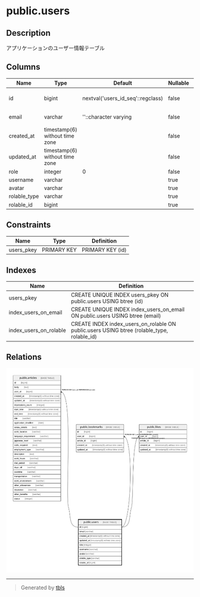 # public.users

## Description

アプリケーションのユーザー情報テーブル

## Columns

| Name | Type | Default | Nullable | Children | Parents | Comment |
| ---- | ---- | ------- | -------- | -------- | ------- | ------- |
| id | bigint | nextval('users_id_seq'::regclass) | false | [public.articles](public.articles.md) [public.bookmarks](public.bookmarks.md) [public.likes](public.likes.md) |  |  |
| email | varchar | ''::character varying | false |  |  | メールアドレス |
| created_at | timestamp(6) without time zone |  | false |  |  | 作成日時 |
| updated_at | timestamp(6) without time zone |  | false |  |  | 更新日時 |
| role | integer | 0 | false |  |  |  |
| username | varchar |  | true |  |  |  |
| avatar | varchar |  | true |  |  |  |
| rolable_type | varchar |  | true |  |  |  |
| rolable_id | bigint |  | true |  |  |  |

## Constraints

| Name | Type | Definition |
| ---- | ---- | ---------- |
| users_pkey | PRIMARY KEY | PRIMARY KEY (id) |

## Indexes

| Name | Definition |
| ---- | ---------- |
| users_pkey | CREATE UNIQUE INDEX users_pkey ON public.users USING btree (id) |
| index_users_on_email | CREATE UNIQUE INDEX index_users_on_email ON public.users USING btree (email) |
| index_users_on_rolable | CREATE INDEX index_users_on_rolable ON public.users USING btree (rolable_type, rolable_id) |

## Relations

![er](public.users.svg)

---

> Generated by [tbls](https://github.com/k1LoW/tbls)
